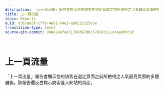 ```yaml
---
description: 「上一頁流量」報告會顯示您的訪客在選定頁面之前所檢視之人氣最高頁面的多個層級。該報告還反白標示訪客登入網站的頁面。
title: 上一頁流量
topic: Reports
uuid: 836ca86f-c7f0-4e91-94e3-a50232325abe
translation-type: tm+mt
source-git-commit: 99ee24efaa517e8da700c67818c111c4aa90dc02

---
```



# 上一頁流量

「上一頁流量」報告會顯示您的訪客在選定頁面之前所檢視之人氣最高頁面的多個層級。該報告還反白標示訪客登入網站的頁面。

